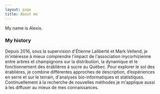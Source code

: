 ```yaml
---
layout: page
title: About me
---
```


My name is Alexis.

### My history

Depuis 2016, sous la supervision d'Étienne Laliberté et Mark Vellend, je m'intéresse à mieux comprendre l'impact de l'association mycorhizienne entre arbres et champignons sur la distribution, la dynamique et le fonctionnement des érablières à sucre au Québec. Pour explorer le sol des érablières, je combine différentes approches de description, d’expériences en serre et sur le terrain, d'analyses bio-informatiques et statistiques. Continuellement à la recherche de nouvelles méthodes je m'applique aussi à les diffuser au mieux de mes connaissances.

